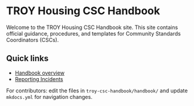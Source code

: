 # TROY Housing CSC Handbook
Welcome to the TROY Housing CSC Handbook site. This site contains official guidance, procedures, and templates for Community Standards Coordinators (CSCs).

## Quick links
- [Handbook overview](handbook/00-README.md)
- [Reporting Incidents](handbook/03-Reporting-Incidents.md)

For contributors: edit the files in `troy-csc-handbook/handbook/` and update `mkdocs.yml` for navigation changes.

